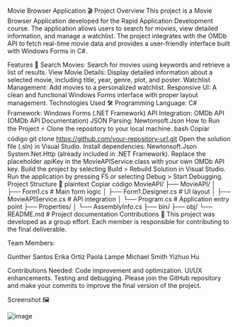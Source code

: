 Movie Browser Application 🎬
Project Overview
This project is a Movie Browser Application developed for the Rapid Application Development course. The application allows users to search for movies, view detailed information, and manage a watchlist. The project integrates with the OMDb API to fetch real-time movie data and provides a user-friendly interface built with Windows Forms in C#.

Features 🚀
Search Movies: Search for movies using keywords and retrieve a list of results.
View Movie Details: Display detailed information about a selected movie, including title, year, genre, plot, and poster.
Watchlist Management: Add movies to a personalized watchlist.
Responsive UI: A clean and functional Windows Forms interface with proper layout management.
Technologies Used 🛠️
Programming Language: C#
Framework: Windows Forms (.NET Framework)
API Integration: OMDb API (OMDb API Documentation)
JSON Parsing: Newtonsoft.Json
How to Run the Project ⚡
Clone the repository to your local machine.
bash
Copiar código
git clone https://github.com/your-repository-url.git
Open the solution file (.sln) in Visual Studio.
Install dependencies:
Newtonsoft.Json
System.Net.Http (already included in .NET Framework).
Replace the placeholder apiKey in the MovieAPIService class with your own OMDb API key.
Build the project by selecting Build > Rebuild Solution in Visual Studio.
Run the application by pressing F5 or selecting Debug > Start Debugging.
Project Structure 📂
plaintext
Copiar código
MovieAPI/
├── MovieAPI/
│   ├── Form1.cs             # Main form logic
│   ├── Form1.Designer.cs    # UI layout
│   ├── MovieAPIService.cs   # API integration
│   └── Program.cs           # Application entry point
├── Properties/
│   └── AssemblyInfo.cs
├── bin/
├── obj/
└── README.md                # Project documentation
Contributions 👥
This project was developed as a group effort. Each member is responsible for contributing to the final deliverable.

Team Members:

Gunther Santos
Erika Ortiz
Paola Lampe
Michael Smith
Yizhuo Hu

Contributions Needed:
Code improvement and optimization.
UI/UX enhancements.
Testing and debugging.
Please join the GitHub repository and make your commits to improve the final version of the project.

Screenshot 🖼️

![image](https://github.com/user-attachments/assets/3d13cc27-5dae-4388-83ac-e985c6560c2b)

